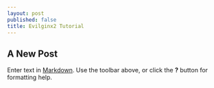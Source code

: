 ```yaml
---
layout: post
published: false
title: Evilginx2 Tutorial
---
```

## A New Post

Enter text in [Markdown](http://daringfireball.net/projects/markdown/). Use the toolbar above, or click the **?** button for formatting help.
